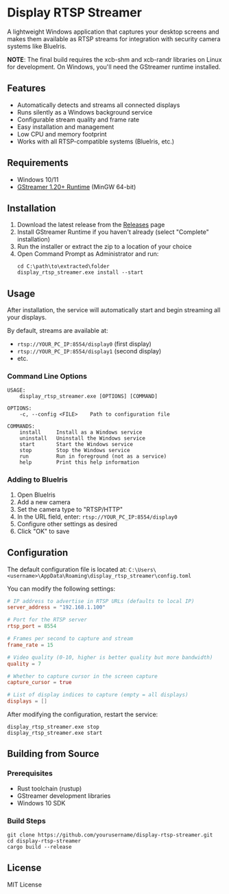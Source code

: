 # Display RTSP Streamer

A lightweight Windows application that captures your desktop screens and makes them available as RTSP streams for integration with security camera systems like BlueIris.

**NOTE**: The final build requires the xcb-shm and xcb-randr libraries on Linux for development. On Windows, you'll need the GStreamer runtime installed.

## Features

- Automatically detects and streams all connected displays
- Runs silently as a Windows background service
- Configurable stream quality and frame rate
- Easy installation and management
- Low CPU and memory footprint
- Works with all RTSP-compatible systems (BlueIris, etc.)

## Requirements

- Windows 10/11
- [GStreamer 1.20+ Runtime](https://gstreamer.freedesktop.org/download/) (MinGW 64-bit)

## Installation

1. Download the latest release from the [Releases](https://github.com/yourusername/display-rtsp-streamer/releases) page
2. Install GStreamer Runtime if you haven't already (select "Complete" installation)
3. Run the installer or extract the zip to a location of your choice
4. Open Command Prompt as Administrator and run:
   ```
   cd C:\path\to\extracted\folder
   display_rtsp_streamer.exe install --start
   ```

## Usage

After installation, the service will automatically start and begin streaming all your displays.

By default, streams are available at:
- `rtsp://YOUR_PC_IP:8554/display0` (first display)
- `rtsp://YOUR_PC_IP:8554/display1` (second display)
- etc.

### Command Line Options

```
USAGE:
    display_rtsp_streamer.exe [OPTIONS] [COMMAND]

OPTIONS:
    -c, --config <FILE>    Path to configuration file

COMMANDS:
    install     Install as a Windows service
    uninstall   Uninstall the Windows service
    start       Start the Windows service
    stop        Stop the Windows service
    run         Run in foreground (not as a service)
    help        Print this help information
```

### Adding to BlueIris

1. Open BlueIris
2. Add a new camera
3. Set the camera type to "RTSP/HTTP"
4. In the URL field, enter: `rtsp://YOUR_PC_IP:8554/display0`
5. Configure other settings as desired
6. Click "OK" to save

## Configuration

The default configuration file is located at:
`C:\Users\<username>\AppData\Roaming\display_rtsp_streamer\config.toml`

You can modify the following settings:

```toml
# IP address to advertise in RTSP URLs (defaults to local IP)
server_address = "192.168.1.100"

# Port for the RTSP server
rtsp_port = 8554

# Frames per second to capture and stream
frame_rate = 15

# Video quality (0-10, higher is better quality but more bandwidth)
quality = 7

# Whether to capture cursor in the screen capture
capture_cursor = true

# List of display indices to capture (empty = all displays)
displays = []
```

After modifying the configuration, restart the service:

```
display_rtsp_streamer.exe stop
display_rtsp_streamer.exe start
```

## Building from Source

### Prerequisites

- Rust toolchain (rustup)
- GStreamer development libraries
- Windows 10 SDK

### Build Steps

```
git clone https://github.com/yourusername/display-rtsp-streamer.git
cd display-rtsp-streamer
cargo build --release
```

## License

MIT License